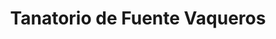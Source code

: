 ---
title: "Tanatorio de Fuente Vaqueros"
url: /fuente-vaqueros/tanatorio-de-fuente-vaqueros/
shop: directores de funerarias
---